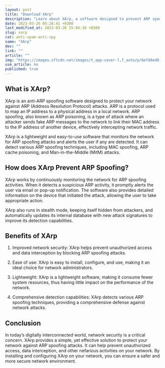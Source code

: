```yaml
---
layout: post
title: "Download XArp"
description: "Learn about XArp, a software designed to prevent ARP spoofing attacks on your network."
date: 2023-03-26 05:28:41 +0300
last_modified_at: 2023-03-26 15:04:30 +0300
slug: xarp
cat: anti-spam-anti-spy
name: "XArp"
dev: ""
link: ""
article: ""
img: "https://images.sftcdn.net/images/t_app-cover-l,f_auto/p/6efd8ed8-9b2b-11e6-a18f-00163ed833e7/1083226854/xarp-screenshot.png"
use_article: no
published: true
---
```

## What is XArp?

XArp is an anti-ARP spoofing software designed to protect your network against ARP (Address Resolution Protocol) attacks. ARP is a protocol used to map an IP address to a physical address in a local network. ARP spoofing, also known as ARP poisoning, is a type of attack where an attacker sends fake ARP messages to the network to link their MAC address to the IP address of another device, effectively intercepting network traffic.

XArp is a lightweight and easy-to-use software that monitors the network for ARP spoofing attacks and alerts the user if any are detected. It can detect various ARP spoofing techniques, including MAC spoofing, ARP cache poisoning, and Man-in-the-Middle (MitM) attacks.

## How does XArp Prevent ARP Spoofing?

XArp works by continuously monitoring the network for ARP spoofing activities. When it detects a suspicious ARP activity, it promptly alerts the user via email or pop-up notification. The software also provides detailed information on the device that initiated the attack, allowing the user to take appropriate action.

XArp also runs in stealth mode, keeping itself hidden from attackers, and automatically updates its internal database with new attack signatures to improve its detection capabilities.

## Benefits of XArp

1. Improved network security: XArp helps prevent unauthorized access and data interception by blocking ARP spoofing attacks.

2. Ease of use: XArp is easy to install, configure, and use, making it an ideal choice for network administrators.

3. Lightweight: XArp is a lightweight software, making it consume fewer system resources, thus having little impact on the performance of the network.

4. Comprehensive detection capabilities: XArp detects various ARP spoofing techniques, providing a comprehensive defense against network attacks.

## Conclusion

In today’s digitally interconnected world, network security is a critical concern. XArp provides a simple, yet effective solution to protect your network against ARP spoofing attacks. It can help prevent unauthorized access, data interception, and other nefarious activities on your network. By installing and configuring XArp on your network, you can ensure a safer and more secure network environment.